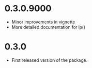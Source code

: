 # 0.3.0.9000

* Minor improvements in vignette 
* More detailed documentation for lp()
# 0.3.0

* First released version of the package.
